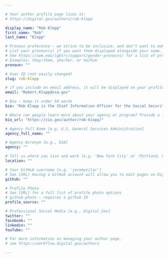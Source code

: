 ```yaml
---

# Your author profile page lives at:
# https://digital.gov/authors/rob-klopp

display_name: "Rob Klopp"
first_name: "Rob"
last_name: "Klopp"

# Pronoun preference — we strive to be inclusive, and don’t want to make assumptions on a person’s first name (be it a gender-neutral name, or is one more common in languages other than English). Learn more http://www.MyPronouns.org
# List your pronoun(s) if you want them displayed alongside your name. Leave it blank and we'll use just your name.
# See https://uwm.edu/lgbtrc/support/gender-pronouns/ for a list of pronouns
# Examples: they/them, she/her, or he/him
pronoun: ""

# User ID (not easily changed)
slug: rob-klopp

# if you include an email address, it will be displayed on your profile page
email: "Robert.Klopp@ssa.gov"

# Bio — keep it under 50 words
bio: "Rob Klopp is the Chief Information Officer for the Social Security Administration. Rob’s started at the Agency as the CTO in January of 2015 and assumed the role of CIO and DC of Systems the following August. Rob was recruited by the United States Digital Services team specifically to support the Agency. Rob also publishes a popular blog on database technology: the Database Fog Blog; which can be found at http://skylandtech.net/."

# Where can people learn more about your agency or program? Provide a full URL [e.g. 'https://www.example.gov/']
bio_url: "https://cio.gov/author/rob-klopp/"

# Agency Full Name [e.g. U.S. General Services Administration]
agency_full_name: ""

# Agency Acronym [e.g., GSA]
agency: ""

# Tell us where you live and work [e.g. 'New York City' or 'Portland, OR']
location: ""

# Your GitHub username [e.g. 'jeremyzilar']
# See [URL] Having a GitHub account will allow you to edit pages on DigitalGov. The image used in your GitHub account can also be used to populate your digital.gov profile photo.
github: ""

# Profile Photo
# See [URL] for a full list of profile photo options
# github-photo — requires a github ID
profile_source: ""

# Professional Social Media [e.g., Digital_Gov]
twitter: ""
facebook: ""
linkedin: ""
YouTube: ""

# For more information on managing your author page,
# see https://workflow.digital.gov/authors

---
```

